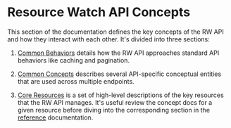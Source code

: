 # Resource Watch API Concepts

This section of the documentation defines the key concepts of the RW API and how they interact with each other. It's divided into three sections:

1. [Common Behaviors](#common-behaviors) details how the RW API approaches standard API behaviors like caching and pagination.

2. [Common Concepts](#common-concepts) describes several API-specific conceptual entities that are used across multiple endpoints.

3. [Core Resources](#core-resources) is a set of high-level descriptions of the key resources that the RW API manages. It's useful review the concept docs for a given resource before diving into the corresponding section in the [reference](reference.html) documentation.